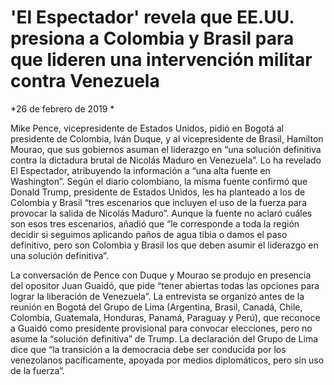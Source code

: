 # 'El Espectador' revela que EE.UU. presiona a Colombia y Brasil para que lideren una intervención militar contra Venezuela

*26 de febrero de 2019 *

Mike Pence, vicepresidente de Estados Unidos, pidió en Bogotá al presidente de Colombia, Iván Duque, y al vicepresidente de Brasil, Hamilton Mourao, que sus gobiernos asuman el liderazgo en “una solución definitiva contra la dictadura brutal de Nicolás Maduro en Venezuela”. Lo ha revelado El Espectador, atribuyendo la información a “una alta fuente en Washington”. Según el diario colombiano, la misma fuente confirmó que Donald Trump, presidente de Estados Unidos, les ha planteado a los de Colombia y Brasil “tres escenarios que incluyen el uso de la fuerza para provocar la salida de Nicolás Maduro”. Aunque la fuente no aclaró cuáles son esos tres escenarios, añadió que “le corresponde a toda la región decidir si seguimos aplicando paños de agua tibia o damos el paso definitivo, pero son Colombia y Brasil los que deben asumir el liderazgo en una solución definitiva”.

La conversación de Pence con Duque y Mourao se produjo en presencia del opositor Juan Guaidó, que pide “tener abiertas todas las opciones para lograr la liberación de Venezuela”. La entrevista se organizó antes de la reunión en Bogotá del Grupo de Lima (Argentina, Brasil, Canadá, Chile, Colombia, Guatemala, Honduras, Panamá, Paraguay y Perú), que reconoce a Guaidó como presidente provisional para convocar elecciones, pero no asume la “solución definitiva” de Trump. La declaración del Grupo de Lima dice que “la transición a la democracia debe ser conducida por los venezolanos pacíficamente, apoyada por medios diplomáticos, pero sin uso de la fuerza”.
